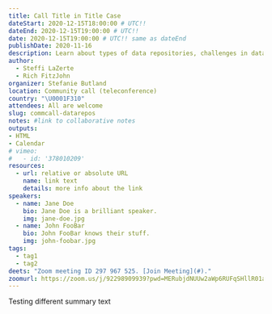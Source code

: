 ```yaml
---
title: Call Title in Title Case
dateStart: 2020-12-15T18:00:00 # UTC!!
dateEnd: 2020-12-15T19:00:00 # UTC!!
date: 2020-12-15T19:00:00 # UTC!! same as dateEnd
publishDate: 2020-11-16
description: Learn about types of data repositories, challenges in data deposition & reuse, vision for new tools
author:
  - Steffi LaZerte
  - Rich FitzJohn
organizer: Stefanie Butland
location: Community call (teleconference)
country: "\U0001F310"
attendees: All are welcome
slug: commcall-datarepos
notes: #link to collaborative notes
outputs: 
- HTML
- Calendar 
# vimeo:
#   - id: '378010209'
resources:
  - url: relative or absolute URL
    name: link text
    details: more info about the link
speakers:
  - name: Jane Doe
    bio: Jane Doe is a brilliant speaker.
    img: jane-doe.jpg
  - name: John FooBar
    bio: John FooBar knows their stuff.
    img: john-foobar.jpg
tags:
  - tag1
  - tag2
deets: "Zoom meeting ID 297 967 525. [Join Meeting](#)."
zoomurl: https://zoom.us/j/92298909939?pwd=MERubjdNUUw2aWp6RUFqSHllR01adz09
---
```


Testing different summary text